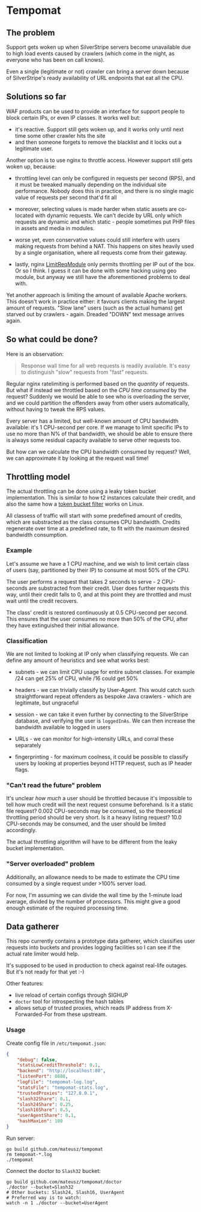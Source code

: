 # Tempomat

## The problem

Support gets woken up when SilverStripe servers become unavailable due to high load events caused by crawlers (which come in the night, as everyone who has been on call knows).

Even a single (legitimate or not) crawler can bring a server down because of SilverStripe's ready availability of URL endpoints that eat all the CPU.

## Solutions so far

WAF products can be used to provide an interface for support people to block certain IPs, or even IP classes. It works well but:

* it's reactive. Support still gets woken up, and it works only until next time some other crawler hits the site
* and then someone forgets to remove the blacklist and it locks out a legitimate user.

Another option is to use nginx to throttle access. However support still gets woken up, because:

* throttling level can only be configured in requests per second (RPS), and it must be tweaked manually depending on the individual site performance. Nobody does this in practice, and there is no single magic value of requests per second that'd fit all

* moreover, selecting values is made harder when static assets are co-located with dynamic requests. We can't decide by URL only which requests are dynamic and which static - people sometimes put PHP files in assets and media in modules.

* worse yet, even conservative values could still interfere with users making requests from behind a NAT. This happens on sites heavily used by a single organisation, where all requests come from their gateway.

* lastly, nginx [LimitReqModule](http://nginx.org/en/docs/http/ngx_http_limit_req_module.html) only permits throttling per IP out of the box. Or so I think. I guess it can be done with some hacking using geo module, but anyway we still have the aforementioned problems to deal with.

Yet another approach is limiting the amount of available Apache workers. This doesn't work in practice either: it favours clients making the largest amount of requests. "Slow lane" users (such as the actual humans) get starved out by crawlers - again. Dreaded "DOWN" text message arrives again.

## So what could be done?

Here is an observation:

> Response wall time for all web requests is readily available. It's easy to distinguish "slow" requests from "fast" requests.

Regular nginx ratelimiting is performed based on the *quantity* of requests. But what if instead we throttled based on the *CPU time consumed* by the request? Suddenly we would be able to see who is overloading the server, and we could partition the offenders away from other users automatically, without having to tweak the RPS values.

Every server has a limited, but well-known amount of CPU bandwidth available: it's 1 CPU-second per core. If we manage to limit specific IPs to use no more than N% of that bandwidth, we should be able to ensure there is always some residual capacity available to serve other requests too.

But how can we calculate the CPU bandwidth consumed by request? Well, we can approximate it by looking at the request wall time!

## Throttling model

The actual throttling can be done using a leaky token bucket implementation. This is similar to how t2 instances calculate their credit, and also the same how a [token bucket filter](http://www.tldp.org/HOWTO/html_single/Traffic-Control-HOWTO/#qs-tbf) works on Linux.

All classess of traffic will start with some predefined amount of credits, which are substracted as the class consumes CPU bandwidth. Credits regenerate over time at a predefined rate, to fit with the maximum desired bandwidth consumption.

### Example

Let's assume we have a 1 CPU machine, and we wish to limit certain class of users (say, partitioned by their IP) to consume at most 50% of the CPU.

The user performs a request that takes 2 seconds to serve - 2 CPU-seconds are substracted from their credit. User does further requests this way, until their credit falls to 0, and at this point they are throttled and must wait until the credit recovers.

The class' credit is restored continuously at 0.5 CPU-second per second. This ensures that the user consumes no more than 50% of the CPU, after they have extinguished their initial allowance.

### Classification

We are not limited to looking at IP only when classifying requests. We can define any amount of heuristics and see what works best:

* subnets - we can limit CPU usage for entire subnet classes. For example /24 can get 25% of CPU, while /16 could get 50%

* headers - we can trivially classify by User-Agent. This would catch such straightforward repeat offenders as bespoke Java crawlers - which are legitimate, but ungraceful

* session - we can take it even further by connecting to the SilverStripe database, and verifying the user is `loggedInAs`. We can then increase the bandwidth available to logged in users

* URLs - we can monitor for high-intensity URLs, and corral these separately

* fingerprinting - for maximum coolness, it could be possible to classify users by looking at properties beyond HTTP request, such as IP header flags.

### "Can't read the future" problem

It's unclear *how much* a user should be throttled because it's impossible to tell how much credit will the next request consume beforehand. Is it a static file request? 0.002 CPU-seconds may be consumed, so the theoretical throttling period should be very short. Is it a heavy listing request? 10.0 CPU-seconds may be consumed, and the user should be limited accordingly.

The actual throttling algorithm will have to be different from the leaky bucket implementation.

### "Server overloaded" problem

Additionally, an allowance needs to be made to estimate the CPU time consumed by a single request under >100% server load.

For now, I'm assuming we can divide the wall time by the 1-minute load average, divided by the number of processors. This might give a good enough estimate of the required processing time.

## Data gatherer

This repo currently contains a prototype data gatherer, which classifies user requests into buckets and provides logging facilities so I can see if the actual rate limiter would help.

It's supposed to be used in production to check against real-life outages. But it's not ready for that yet :-)

Other features:

* live reload of certain configs through SIGHUP
* `doctor` tool for introspecting the hash tables
* allows setup of trusted proxies, which reads IP address from X-Forwarded-For from these upstream.

### Usage

Create config file in `/etc/tempomat.json`:

```json
{
	"debug": false,
	"statsLowCreditThreshold": 0.1,
	"backend": "http://localhost:80",
	"listenPort": 8888,
	"logFile": "tempomat-log.log",
	"statsFile": "tempomat-stats.log",
	"trustedProxies": "127.0.0.1",
	"slash32Share": 0.1,
	"slash24Share": 0.25,
	"slash16Share": 0.5,
	"userAgentShare": 0.1,
	"hashMaxLen": 100
}
```

Run server:

```
go build github.com/mateusz/tempomat
rm tempomat-*.log
./tempomat
```

Connect the doctor to `Slash32` bucket:

```
go build github.com/mateusz/tempomat/doctor
./doctor --bucket=Slash32
# Other buckets: Slash24, Slash16, UserAgent
# Preferred way is to watch:
watch -n 1 ./doctor --bucket=UserAgent
```












